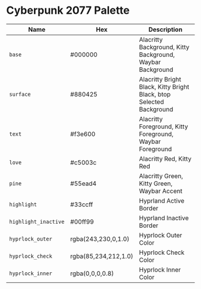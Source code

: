 # Cyberpunk 2077 Palette

| Name | Hex | Description |
|---|---|---|
| `base` | #000000 | Alacritty Background, Kitty Background, Waybar Background |
| `surface` | #880425 | Alacritty Bright Black, Kitty Bright Black, btop Selected Background |
| `text` | #f3e600 | Alacritty Foreground, Kitty Foreground, Waybar Foreground |
| `love` | #c5003c | Alacritty Red, Kitty Red |
| `pine` | #55ead4 | Alacritty Green, Kitty Green, Waybar Accent |
| `highlight` | #33ccff | Hyprland Active Border |
| `highlight_inactive` | #00ff99 | Hyprland Inactive Border |
| `hyprlock_outer` | rgba(243,230,0,1.0) | Hyprlock Outer Color |
| `hyprlock_check` | rgba(85,234,212,1.0) | Hyprlock Check Color |
| `hyprlock_inner` | rgba(0,0,0,0.8) | Hyprlock Inner Color |
